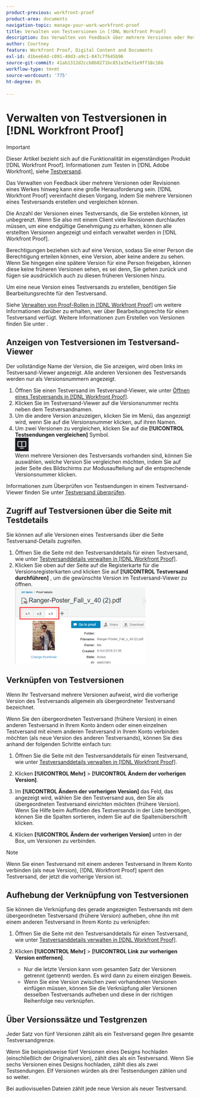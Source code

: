 ```yaml
---
product-previous: workfront-proof
product-area: documents
navigation-topic: manage-your-work-workfront-proof
title: Verwalten von Testversionen in [!DNL Workfront Proof]
description: Das Verwalten von Feedback über mehrere Versionen oder Revisionen eines Werkes hinweg kann eine große Herausforderung sein. [!DNL Workfront Proof] vereinfacht diesen Vorgang, indem Sie mehrere Versionen eines Testversands erstellen und vergleichen können.
author: Courtney
feature: Workfront Proof, Digital Content and Documents
exl-id: d1bee64d-c091-40d3-a9c1-847c7f645b96
source-git-commit: 41ab1312d2ccb8b8271bc851a35e31e9ff18c16b
workflow-type: tm+mt
source-wordcount: '775'
ht-degree: 0%

---
```


# Verwalten von Testversionen in [!DNL Workfront Proof]

>[!IMPORTANT]
>
>Dieser Artikel bezieht sich auf die Funktionalität im eigenständigen Produkt [!DNL Workfront Proof]. Informationen zum Testen in [!DNL Adobe Workfront], siehe [Testversand](../../../review-and-approve-work/proofing/proofing.md).

Das Verwalten von Feedback über mehrere Versionen oder Revisionen eines Werkes hinweg kann eine große Herausforderung sein. [!DNL Workfront Proof] vereinfacht diesen Vorgang, indem Sie mehrere Versionen eines Testversands erstellen und vergleichen können.

Die Anzahl der Versionen eines Testversands, die Sie erstellen können, ist unbegrenzt. Wenn Sie also mit einem Client viele Revisionen durchlaufen müssen, um eine endgültige Genehmigung zu erhalten, können alle erstellten Versionen angezeigt und einfach verwaltet werden in [!DNL Workfront Proof].

Berechtigungen beziehen sich auf eine Version, sodass Sie einer Person die Berechtigung erteilen können, eine Version, aber keine andere zu sehen. Wenn Sie hingegen eine spätere Version für eine Person freigeben, können diese keine früheren Versionen sehen, es sei denn, Sie gehen zurück und fügen sie ausdrücklich auch zu diesen früheren Versionen hinzu.

Um eine neue Version eines Testversands zu erstellen, benötigen Sie Bearbeitungsrechte für den Testversand.

Siehe [Verwalten von Proof-Rollen in [!DNL Workfront Proof]](../../../workfront-proof/wp-work-proofsfiles/share-proofs-and-files/manage-proof-roles.md) um weitere Informationen darüber zu erhalten, wer über Bearbeitungsrechte für einen Testversand verfügt. Weitere Informationen zum Erstellen von Versionen finden Sie unter .

## Anzeigen von Testversionen im Testversand-Viewer

Der vollständige Name der Version, die Sie anzeigen, wird oben links im Testversand-Viewer angezeigt. Alle anderen Versionen des Testversands werden nur als Versionsnummern angezeigt.

1. Öffnen Sie einen Testversand im Testversand-Viewer, wie unter [Öffnen eines Testversands in [!DNL Workfront Proof]](../../../workfront-proof/wp-work-proofsfiles/review-proofs-wpv/open-proof.md).
1. Klicken Sie im Testversand-Viewer auf die Versionsnummer rechts neben dem Testversandnamen.
1. Um die andere Version anzuzeigen, klicken Sie im Menü, das angezeigt wird, wenn Sie auf die Versionsnummer klicken, auf ihren Namen.
1. Um zwei Versionen zu vergleichen, klicken Sie auf die **[!UICONTROL Testsendungen vergleichen]** Symbol.\
   ![Vergleichen_Testsendungen_button.png](assets/compare-proofs-button.png)\
   Wenn mehrere Versionen des Testversands vorhanden sind, können Sie auswählen, welche Version Sie vergleichen möchten, indem Sie auf jeder Seite des Bildschirms zur Modusaufteilung auf die entsprechende Versionsnummer klicken.

Informationen zum Überprüfen von Testsendungen in einem Testversand-Viewer finden Sie unter [Testversand überprüfen](../../../review-and-approve-work/proofing/reviewing-proofs-within-workfront/review-a-proof/review-a-proof.md).

## Zugriff auf Testversionen über die Seite mit Testdetails

Sie können auf alle Versionen eines Testversands über die Seite Testversand-Details zugreifen.

1. Öffnen Sie die Seite mit den Testversanddetails für einen Testversand, wie unter [Testversanddetails verwalten in [!DNL Workfront Proof]](../../../workfront-proof/wp-work-proofsfiles/manage-your-work/manage-proof-details.md).
1. Klicken Sie oben auf der Seite auf die Registerkarte für die Versionsregisterkarten und klicken Sie auf **[!UICONTROL Testversand durchführen]** , um die gewünschte Version im Testversand-Viewer zu öffnen.\
   ![Version_tabs_on_Proof_Details_page.png](assets/version-tabs-on-proof-details-page-350x205.png)

## Verknüpfen von Testversionen

Wenn Ihr Testversand mehrere Versionen aufweist, wird die vorherige Version des Testversands allgemein als übergeordneter Testversand bezeichnet.

Wenn Sie den übergeordneten Testversand (frühere Version) in einen anderen Testversand in Ihrem Konto ändern oder einen einzelnen Testversand mit einem anderen Testversand in Ihrem Konto verbinden möchten (als neue Version des anderen Testversands), können Sie dies anhand der folgenden Schritte einfach tun:

1. Öffnen Sie die Seite mit den Testversanddetails für einen Testversand, wie unter [Testversanddetails verwalten in [!DNL Workfront Proof]](../../../workfront-proof/wp-work-proofsfiles/manage-your-work/manage-proof-details.md).
1. Klicken **[!UICONTROL Mehr]** > **[!UICONTROL Ändern der vorherigen Version]**.

1. Im **[!UICONTROL Ändern der vorherigen Version]** das Feld, das angezeigt wird, wählen Sie den Testversand aus, den Sie als übergeordneten Testversand einrichten möchten (frühere Version).\
   Wenn Sie Hilfe beim Auffinden des Testversands in der Liste benötigen, können Sie die Spalten sortieren, indem Sie auf die Spaltenüberschrift klicken.

1. Klicken **[!UICONTROL Ändern der vorherigen Version]** unten in der Box, um Versionen zu verbinden.

>[!NOTE]
>
>Wenn Sie einen Testversand mit einem anderen Testversand in Ihrem Konto verbinden (als neue Version), [!DNL Workfront Proof] sperrt den Testversand, der jetzt die vorherige Version ist.

## Aufhebung der Verknüpfung von Testversionen

Sie können die Verknüpfung des gerade angezeigten Testversands mit dem übergeordneten Testversand (frühere Version) aufheben, ohne ihn mit einem anderen Testversand in Ihrem Konto zu verknüpfen:

1. Öffnen Sie die Seite mit den Testversanddetails für einen Testversand, wie unter [Testversanddetails verwalten in [!DNL Workfront Proof]](../../../workfront-proof/wp-work-proofsfiles/manage-your-work/manage-proof-details.md).
1. Klicken **[!UICONTROL Mehr]** > **[!UICONTROL Link zur vorherigen Version entfernen]**.

   * Nur die letzte Version kann vom gesamten Satz der Versionen getrennt (getrennt) werden. Es wird dann zu einem einzigen Beweis.
   * Wenn Sie eine Version zwischen zwei vorhandenen Versionen einfügen müssen, können Sie die Verknüpfung aller Versionen desselben Testversands aufheben und diese in der richtigen Reihenfolge neu verknüpfen.

## Über Versionssätze und Testgrenzen

Jeder Satz von fünf Versionen zählt als ein Testversand gegen Ihre gesamte Testversandgrenze.

Wenn Sie beispielsweise fünf Versionen eines Designs hochladen (einschließlich der Originalversion), zählt dies als ein Testversand. Wenn Sie sechs Versionen eines Designs hochladen, zählt dies als zwei Testsendungen. Elf Versionen würden als drei Testsendungen zählen und so weiter.

Bei audiovisuellen Dateien zählt jede neue Version als neuer Testversand.
